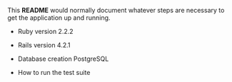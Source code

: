 This **README** would normally document whatever steps are necessary to get the
application up and running.


* Ruby version
  2.2.2

* Rails version
  4.2.1

* Database creation
  PostgreSQL

* How to run the test suite

